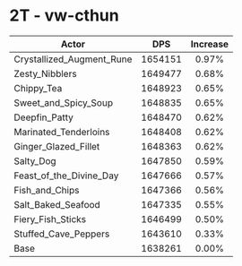 # 2T - vw-cthun
| Actor | DPS | Increase |
|---|:---:|:---:|
|Crystallized_Augment_Rune|1654151|0.97%|
|Zesty_Nibblers|1649477|0.68%|
|Chippy_Tea|1648923|0.65%|
|Sweet_and_Spicy_Soup|1648835|0.65%|
|Deepfin_Patty|1648470|0.62%|
|Marinated_Tenderloins|1648408|0.62%|
|Ginger_Glazed_Fillet|1648363|0.62%|
|Salty_Dog|1647850|0.59%|
|Feast_of_the_Divine_Day|1647666|0.57%|
|Fish_and_Chips|1647366|0.56%|
|Salt_Baked_Seafood|1647335|0.55%|
|Fiery_Fish_Sticks|1646499|0.50%|
|Stuffed_Cave_Peppers|1643610|0.33%|
|Base|1638261|0.00%|
